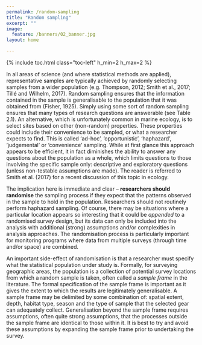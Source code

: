 ```yaml
---
permalink: /random-sampling
title: "Random sampling"
excerpt: ""
image:
  feature: /banners/02_banner.jpg
layout: home

---
```

{% include toc.html class="toc-left" h_min=2 h_max=2 %}

In all areas of science (and where statistical methods are applied), representative samples are typically achieved by randomly selecting samples from a wider population (e.g. Thompson, 2012; Smith et al., 2017; Tillé and Wilhelm, 2017). Random sampling ensures that the information contained in the sample is generalisable to the population that it was obtained from (Fisher, 1925). Simply using some sort of random sampling ensures that many types of research questions are answerable (see Table 2.1). An alternative, which is unfortunately common in marine ecology, is to select sites based on other (non-random) properties. These properties could include their convenience to be sampled, or what a researcher expects to find. This is called ‘ad-hoc’, ‘opportunistic’, ‘haphazard’, ‘judgemental’ or ‘convenience’ sampling. While at first glance this approach appears to be efficient, it in fact diminishes the ability to answer any questions about the population as a whole, which limits questions to those involving the specific sample only: descriptive and exploratory questions (unless non-testable assumptions are made). The reader is referred to Smith et al. (2017) for a recent discussion of this topic in ecology.

 

The implication here is immediate and clear – **researchers should randomise** the sampling process if they expect that the patterns observed in the sample to hold in the population. Researchers should not routinely perform haphazard sampling. Of course, there may be situations where a particular location appears so interesting that it could be *appended* to a randomised survey design, but its data can only be included into the analysis with additional (strong) assumptions and/or complexities in analysis approaches. The randomisation process is particularly important for monitoring programs where data from multiple surveys (through time and/or space) are combined.

 

An important side-effect of randomisation is that a researcher must specify what the statistical population under study is. Formally, for surveying geographic areas, the population is a collection of potential survey locations from which a random sample is taken, often called a *sample frame* in the literature. The formal specification of the sample frame is important as it gives the extent to which the results are legitimately generalisable. A sample frame may be delimited by some combination of: spatial extent, depth, habitat type, season and the type of sample that the selected gear can adequately collect. Generalisation beyond the sample frame requires assumptions, often quite strong assumptions, that the processes outside the sample frame are identical to those within it. It is best to try and avoid these assumptions by expanding the sample frame prior to undertaking the survey.

